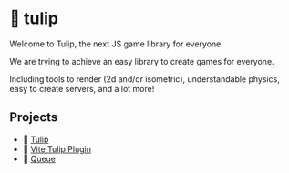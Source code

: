 # 🌷 tulip 

Welcome to Tulip, the next JS game library for everyone.

We are trying to achieve an easy library to create games for everyone.

Including tools to render (2d and/or isometric), understandable physics, easy to create servers, and a lot more!


## Projects

- 🌷 [Tulip](https://github.com/tulipjs/tulip) 
- 💾 [Vite Tulip Plugin](https://github.com/tulipjs/vite-tulip-plugin)
- 🧮 [Queue](https://github.com/tulipjs/queue) 
